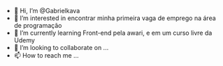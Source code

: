 - 👋 Hi, I’m @Gabrielkava
- 👀 I’m interested in  encontrar minha primeira vaga de emprego na área de programação
- 🌱 I’m currently learning  Front-end pela awari, e em um curso livre da  Udemy
- 💞️ I’m looking to collaborate on ...
- 📫 How to reach me ...

<!---
Gabrielkava/Gabrielkava is a ✨ special ✨ repository because its `README.md` (this file) appears on your GitHub profile.
You can click the Preview link to take a look at your changes.
--->
